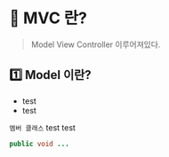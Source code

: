 # 📢 MVC 란?
> Model View Controller 이루어져있다.
## :one: Model 이란?
- test
- test


 `멤버 클래스` test test
```java
public void ...
```


